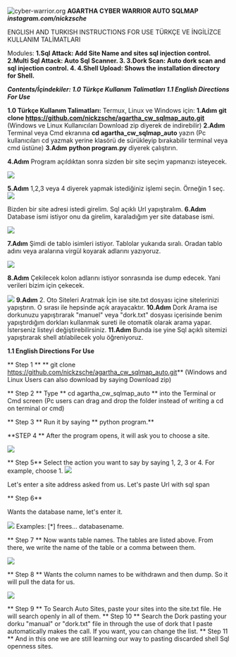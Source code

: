 ![cyber-warrior.org](https://i.hizliresim.com/fUlSLg.jpg)
**AGARTHA CYBER WARRIOR AUTO SQLMAP**
***instagram.com/nickzsche***

ENGLISH AND TURKISH INSTRUCTIONS FOR USE
TÜRKÇE VE İNGİLİZCE KULLANIM TALİMATLARI

Modules:
**1.Sql Attack:  Add Site Name and sites sql injection control.
2.Multi Sql Attack: Auto Sql Scanner.
3. 3.Dork Scan: Auto dork scan and sql injection control.
4. 4.Shell Upload: Shows the installation directory for Shell.**

***Contents/İçindekiler:
1.0 Türkçe Kullanım Talimatları
1.1 English Directions For Use***

**1.0 Türkçe Kullanım Talimatları:**
Termux, Linux ve Windows için:
**1.Adım**
**git clone https://github.com/nickzsche/agartha_cw_sqlmap_auto.git**
(Windows ve Linux Kullanıcıları Download zip diyerek de indirebilir)
**2.Adım** 
Terminal veya Cmd ekranına **cd agartha_cw_sqlmap_auto** yazın
(Pc kullanıcıları cd yazmak yerine klasörü de sürükleyip bırakabilir terminal veya cmd üstüne)
**3.Adım**
**python program.py** diyerek çalıştırın.

**4.Adım**
Program açıldıktan sonra sizden bir site seçim yapmanızı isteyecek.

![](https://i.hizliresim.com/2ZYv0X.png)

**5.Adım**
1,2,3 veya 4 diyerek yapmak istediğiniz işlemi seçin. Örneğin 1 seç.
![](https://i.hizliresim.com/d9Q1NL.png)

Bizden bir site adresi istedi girelim. Sql açıklı Url yapıştıralım.
**6.Adım**
Database ismi istiyor onu da girelim, karaladığım yer site database ismi.

![](https://i.hizliresim.com/6pzRUj.png)

**7.Adım**
Şimdi de tablo isimleri istiyor. Tablolar yukarıda sıralı. Oradan tablo adını veya aralarına virgül koyarak adlarını yazıyoruz.

![](https://i.hizliresim.com/3P88kU.png)

**8.Adım**
Çekilecek kolon adlarını istiyor sonrasında ise dump edecek. Yani verileri bizim için çekecek.

![](https://i.hizliresim.com/bvF9mw.png)
**9.Adım**
2. Oto Siteleri Aratmak İçin ise site.txt dosyası içine sitelerinizi yapıştırın. O sırası ile hepsinde açık arayacaktır.
**10.Adım**
Dork Arama ise dorkunuzu yapıştırarak "manuel" veya "dork.txt" dosyası içerisinde benim yapıştırdığım dorkları kullanmak sureti ile otomatik olarak arama yapar. İsterseniz listeyi değiştirebilirsiniz.
**11.Adım**
Bunda ise yine Sql açıklı sitemizi yapıştırarak shell atılabilecek yolu öğreniyoruz.


**1.1 English Directions For Use**

** Step 1 **
** git clone https://github.com/nickzsche/agartha_cw_sqlmap_auto.git**
(Windows and Linux Users can also download by saying Download zip)

** Step 2 **
Type ** cd agartha_cw_sqlmap_auto ** into the Terminal or Cmd screen
(Pc users can drag and drop the folder instead of writing a cd on terminal or cmd)

  
** Step 3 ** Run it by saying ** python program.** 

**STEP 4 **  After the program opens, it will ask you to choose a site.

![](https://i.hizliresim.com/2ZYv0X.png)

  
 ** Step 5** 
 Select the action you want to say by saying 1, 2, 3 or 4. For example, choose 1.
![](https://i.hizliresim.com/d9Q1NL.png)

  
Let's enter a site address asked from us. Let's paste Url with sql span

  
 ** Step 6** 

Wants the database name, let's enter it.

![](https://i.hizliresim.com/6pzRUj.png)
Examples: [*] frees... databasename.

** Step 7 **
Now wants table names. The tables are listed above. From there, we write the name of the table or a comma between them.

![](https://i.hizliresim.com/3P88kU.png)

  
** Step 8 ** 
Wants the column names to be withdrawn and then dump. So it will pull the data for us.

![](https://i.hizliresim.com/bvF9mw.png)

** Step 9 ** 
To Search Auto Sites, paste your sites into the site.txt file. He will search openly in all of them.
** Step 10 **
Search the Dork pasting your dorku "manual" or "dork.txt" file in through the use of dork that I paste automatically makes the call. If you want, you can change the list.
 ** Step 11 **
And in this one we are still learning our way to pasting discarded shell Sql openness sites.
